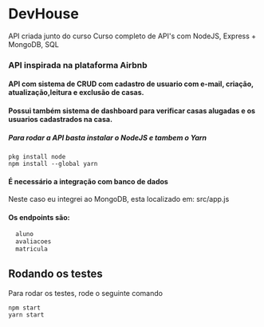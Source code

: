 # DevHouse
API criada junto do curso Curso completo de API's com NodeJS, Express + MongoDB, SQL
### API inspirada na plataforma Airbnb
#### API com sistema de CRUD com cadastro de usuario com e-mail, criação, atualização,leitura e exclusão de casas.
#### Possui também sistema de dashboard para verificar casas alugadas e os usuarios cadastrados na casa.


##### Para rodar a API basta instalar o NodeJS e tambem o Yarn
```
pkg install node
npm install --global yarn
```

#### É necessário a integração com banco de dados
Neste caso eu integrei ao MongoDB, esta localizado em:  src/app.js

#### Os endpoints são:

```bash
  aluno
  avaliacoes
  matricula
```

## Rodando os testes

Para rodar os testes, rode o seguinte comando
```
npm start
yarn start
```
